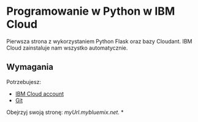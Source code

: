 # Programowanie w Python w IBM Cloud

Pierwsza strona z wykorzystaniem Python Flask oraz bazy Cloudant. IBM Cloud zainstaluje nam wszystko automatycznie.

## Wymagania

Potrzebujesz:
* [IBM Cloud account](https://ibm.biz/cloud-4-dev)
* [Git](www.github.com)

Obejrzyj swoją stronę: *myUrl.mybluemix.net*.
* 
